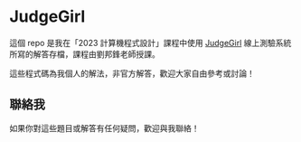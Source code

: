 # JudgeGirl

這個 repo 是我在「2023 計算機程式設計」課程中使用 [JudgeGirl](https://judgegirl.csie.org/) 線上測驗系統所寫的解答存檔，課程由劉邦鋒老師授課。

這些程式碼為我個人的解法，非官方解答，歡迎大家自由參考或討論！

## 聯絡我

如果你對這些題目或解答有任何疑問，歡迎與我聯絡！

